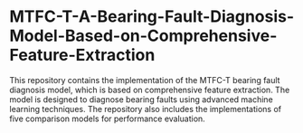 # MTFC-T-A-Bearing-Fault-Diagnosis-Model-Based-on-Comprehensive-Feature-Extraction
This repository contains the implementation of the MTFC-T bearing fault diagnosis model, which is based on comprehensive feature extraction. The model is designed to diagnose bearing faults using advanced machine learning techniques. The repository also includes the implementations of five comparison models for performance evaluation.
